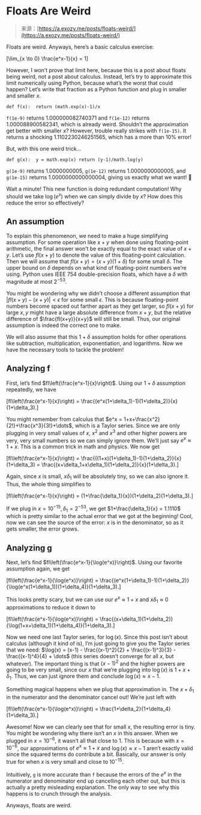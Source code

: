 <!--yml
category: 未分类
date: 2024-05-27 15:00:41
-->

# Floats Are Weird

> 来源：[https://a.exozy.me/posts/floats-weird/](https://a.exozy.me/posts/floats-weird/)

Floats are weird. Anyways, here’s a basic calculus exercise:

\[\lim_{x \to 0} \frac{e^x-1}{x} = 1\]

However, I won’t prove that limit here, because this is a post about floats being weird, not a post about calculus. Instead, let’s try to approximate this limit numerically using Python, because what’s the worst that could happen? Let’s write that fraction as a Python function and plug in smaller and smaller $x$.

```
def f(x):  return (math.exp(x)-1)/x 
```

`f(1e-9)` returns 1.000000082740371 and `f(1e-12)` returns 1.000088900582341, which is already weird. Shouldn’t the approximation get better with smaller $x$? However, trouble really strikes with `f(1e-15)`. It returns a shocking 1.1102230246251565, which has a more than 10% error!

But, with this one weird trick&mldr;

```
def g(x):  y = math.exp(x) return (y-1)/math.log(y) 
```

`g(1e-9)` returns 1.0000000005, `g(1e-12)` returns 1.0000000000005, and `g(1e-15)` returns 1.0000000000000004, giving us exactly what we want! 🤯

Wait a minute! This new function is doing redundant computation! Why should we take $\log(e^x)$ when we can simply divide by $x$? How does this reduce the error so effectively?

## An assumption

To explain this phenomenon, we need to make a huge simplifying assumption. For some operation like $x+y$ when done using floating-point arithmetic, the final answer won’t be exactly equal to the exact value of $x+y$. Let’s use $fl(x+y)$ to denote the value of this floating-point calculation. Then we will assume that $fl(x+y) = (x+y)(1+\delta)$ for some small $\delta$. The upper bound on $\delta$ depends on what kind of floating-point numbers we’re using. Python uses IEEE 754 double-precision floats, which have a $\delta$ with magnitude at most $2^{-53}$.

You might be wondering why we didn’t choose a different assumption that $|fl(x+y) - (x+y)| < \epsilon$ for some small $\epsilon$. This is because floating-point numbers become spaced out farther apart as they get larger, so $fl(x+y)$ for large $x, y$ might have a large absolute difference from $x+y$, but the relative difference of $\frac{fl(x+y)}{x+y}$ will still be small. Thus, our original assumption is indeed the correct one to make.

We will also assume that this $1+\delta$ assumption holds for other operations like subtraction, multiplication, exponentiation, and logarithms. Now we have the necessary tools to tackle the problem!

## Analyzing f

First, let’s find $fl\left(\frac{e^x-1}{x}\right)$. Using our $1+\delta$ assumption repeatedly, we have

\[fl\left(\frac{e^x-1}{x}\right) = \frac{(e^x(1+\delta_1)-1)(1+\delta_2)}{x}(1+\delta_3).\]

You might remember from calculus that $e^x = 1+x+\frac{x^2}{2!}+\frac{x^3}{3!}+\dots$, which is a Taylor series. Since we are only plugging in very small values of $x$, $x^2$ and $x^3$ and other higher powers are very, very small numbers so we can simply ignore them. We’ll just say $e^x \approx 1+x$. This is a common trick in math and physics. We now get

\[fl\left(\frac{e^x-1}{x}\right) = \frac{((1+x)(1+\delta_1)-1)(1+\delta_2)}{x}(1+\delta_3) = \frac{(x+\delta_1+x\delta_1)(1+\delta_2)}{x}(1+\delta_3).\]

Again, since $x$ is small, $x\delta_1$ will be absolutely tiny, so we can also ignore it. Thus, the whole thing simplifies to

\[fl\left(\frac{e^x-1}{x}\right) = (1+\frac{\delta_1}{x})(1+\delta_2)(1+\delta_3).\]

If we plug in $x = 10^{-15}, \delta_1 = 2^{-53}$, we get $1+\frac{\delta_1}{x} = 1.1110$ which is pretty similar to the actual error that we got at the beginning! Cool, now we can see the source of the error: $x$ is in the denominator, so as it gets smaller, the error grows.

## Analyzing g

Next, let’s find $fl\left(\frac{e^x-1}{\log(e^x)}\right)$. Using our favorite assumption again, we get

\[fl\left(\frac{e^x-1}{\log(e^x)}\right) = \frac{(e^x(1+\delta_1)-1)(1+\delta_2)}{\log(e^x(1+\delta_1))(1+\delta_4)}(1+\delta_3).\]

This looks pretty scary, but we can use our $e^x \approx 1+x$ and $x\delta_1 \approx 0$ approximations to reduce it down to

\[fl\left(\frac{e^x-1}{\log(e^x)}\right) = \frac{(x+\delta_1)(1+\delta_2)}{\log(1+x+\delta_1)(1+\delta_4)}(1+\delta_3).\]

Now we need one last Taylor series, for $\log(x)$. Since this post isn’t about calculus (although it kind of is), I’m just going to give you the Taylor series that we need: $\log(x) = (x-1) - \frac{(x-1)^2}{2} + \frac{(x-1)^3}{3} - \frac{(x-1)^4}{4} + \dots$ (this series doesn’t converge for all $x$, but whatever). The important thing is that $(x-1)^2$ and the higher powers are going to be very small, since our $x$ that we’re plugging into $\log(x)$ is $1+x+\delta_1$. Thus, we can just ignore them and conclude $\log(x) \approx x-1$.

Something magical happens when we plug that approximation in. The $x+\delta_1$ in the numerator and the denominator cancel out! We’re just left with

\[fl\left(\frac{e^x-1}{\log(e^x)}\right) = \frac{1+\delta_2}{1+\delta_4}(1+\delta_3).\]

Awesome! Now we can clearly see that for small $x$, the resulting error is tiny. You might be wondering why there isn’t an $x$ in this answer. When we plugged in $x = 10^{-6}$, it wasn’t all that close to 1\. This is because with $x = 10^{-6}$, our approximations of $e^x \approx 1+x$ and $\log(x) \approx x-1$ aren’t exactly valid since the squared terms do contribute a bit. Basically, our answer is only true for when $x$ is very small and close to $10^{-15}$.

Intuitively, `g` is more accurate than `f` because the errors of the $e^x$ in the numerator and denominator end up cancelling each other out, but this is actually a pretty misleading explanation. The only way to see why this happens is to crunch through the analysis.

Anyways, floats are weird.